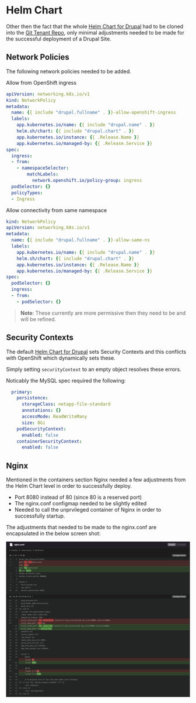 # Helm Chart

Other then the fact that the whole [Helm Chart for Drupal](https://github.com/drupalwxt/helm-drupal) had to be cloned into the [Git Tenant Repo](https://github.com/bcgov-c/tenant-gitops-ea352d/), only minimal adjustments needed to be made for the successful deployment of a Drupal Site.

## Network Policies

The following network policies needed to be added.

Allow from OpenShift ingress

```yaml
apiVersion: networking.k8s.io/v1
kind: NetworkPolicy
metadata:
  name: {{ include "drupal.fullname" . }}-allow-openshift-ingress
  labels:
    app.kubernetes.io/name: {{ include "drupal.name" . }}
    helm.sh/chart: {{ include "drupal.chart" . }}
    app.kubernetes.io/instance: {{ .Release.Name }}
    app.kubernetes.io/managed-by: {{ .Release.Service }}
spec:
  ingress:
  - from:
    - namespaceSelector:
        matchLabels:
          network.openshift.io/policy-group: ingress
  podSelector: {}
  policyTypes:
  - Ingress
```

Allow connectivity from same namespace

```yaml
kind: NetworkPolicy
apiVersion: networking.k8s.io/v1
metadata:
  name: {{ include "drupal.fullname" . }}-allow-same-ns
  labels:
    app.kubernetes.io/name: {{ include "drupal.name" . }}
    helm.sh/chart: {{ include "drupal.chart" . }}
    app.kubernetes.io/instance: {{ .Release.Name }}
    app.kubernetes.io/managed-by: {{ .Release.Service }}
spec:
  podSelector: {}
  ingress:
  - from:
    - podSelector: {}
```

> **Note**: These currently are more permissive then they need to be and will be refined.

## Security Contexts

The default [Helm Chart for Drupal](https://github.com/drupalwxt/helm-drupal) sets Security Contexts and this conflicts with OpenShift which dynamically sets these.

Simply setting `securityContext` to an empty object resolves these errors.

Noticably the MySQL spec required the following:

```yaml
  primary:
    persistence:
      storageClass: netapp-file-standard
      annotations: {}
      accessMode: ReadWriteMany
      size: 8Gi
    podSecurityContext:
      enabled: false
    containerSecurityContext:
      enabled: false
```

## Nginx

Mentioned in the containers section Nginx needed a few adjustments from the Helm Chart level in order to successfully deploy.

* Port 8080 instead of 80 (since 80 is a reserved port)
* The nginx.conf configmap needed to be slightly edited
* Needed to call the unprvileged container of Nginx in order to successfully startup.

The adjustments that needed to be made to the nginx.conf are encapsulated in the below screen shot:

![nginx.conf](assets/images/helm-chart-nginx.png)
